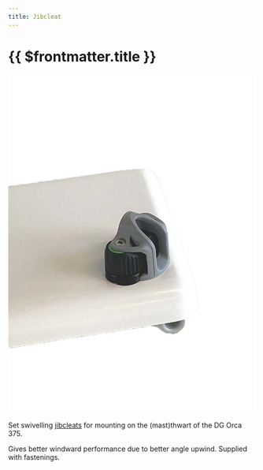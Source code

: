 ```yaml
---
title: Jibcleat
---
```

# {{ $frontmatter.title }}

![Mainsheet Cleat](../img/boat/Jibcleat.jpg)

Set swivelling [jibcleats](https://dinghygo-support.de/product/set-swiveling-jibcleats-with-fairlead-only-orca-375/?v=3a52f3c22ed6) for mounting on the (mast)thwart of the DG Orca 375.

Gives better windward performance due to better angle upwind. Supplied with fastenings.